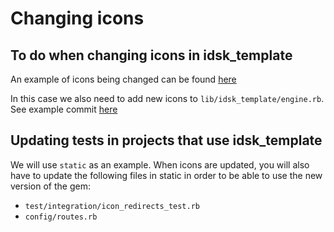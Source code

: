 # Changing icons

## To do when changing icons in idsk_template

An example of icons being changed can be found [here](https://github.com/alphagov/govuk_template/pull/300/commits/1e82126c13c7e420463d17f0fe90b44c3f43417c)

In this case we also need to add new icons to `lib/idsk_template/engine.rb`. See example commit [here](https://github.com/alphagov/govuk_template/commit/ff3bdd766198f0f6b1270ec712bcff66b3bd73f4)

## Updating tests in projects that use idsk_template

We will use `static` as an example. When icons are updated, you will also have to update the following files in static
in order to be able to use the new version of the gem:

- `test/integration/icon_redirects_test.rb`
- `config/routes.rb`
